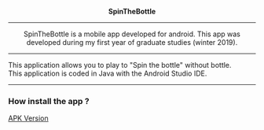  <p align="center">
  <strong> SpinTheBottle </strong>
  </p>
<hr> </hr>

<p align="center"> SpinTheBottle is a mobile app developed for android. This app was developed during my first year of graduate studies (winter 2019). </p>

<hr> </hr>

<p> This application allows you to play to "Spin the bottle" without bottle. <br> This application is coded in Java with the Android Studio IDE.</p>

<hr> </hr>

<h3> How install the app ? </h3>

<a href="https://github.com/Gurwan/SpinTheBottle/releases/download/1.0.0/Spin_The_Bottle_1.0.0.apk">APK Version</a>
